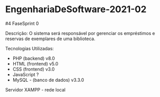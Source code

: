 # EngenhariaDeSoftware-2021-02
#4 FaseSprint 0

Descrição:
O sistema será responsável por gerenciar os empréstimos e reservas de exemplares de uma biblioteca. 

Tecnologias Utilizadas:
- PHP  (backend) v8.0
- HTML (frontend) v5.0
- CSS  (frontend) v3.0
- JavaScript ?  
- MySQL - (banco de dados) v3.3.0 

Servidor XAMPP - rede local


